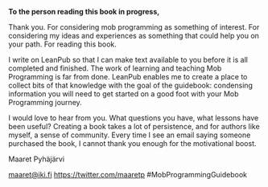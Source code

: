 **To the person reading this book in progress,**

Thank you. For considering mob programming as something of interest. For considering my ideas and experiences as something that could help you on your path. For reading this book.

I write on LeanPub so that I can make text available to you before it is all completed and finished. The work of learning and teaching Mob Programming is far from done. LeanPub enables me to create a place to collect bits of that knowledge with the goal of the guidebook: condensing information you will need to get started on a good foot with your Mob Programming journey.

I would love to hear from you. What questions you have, what lessons have been useful? Creating a book takes a lot of persistence, and for authors like myself, a sense of community. Every time I see an email saying someone purchased the book, I cannot thank you enough for the motivational boost.

Maaret Pyh&auml;j&auml;rvi

maaret@iki.fi
https://twitter.com/maaretp  #MobProgrammingGuidebook
